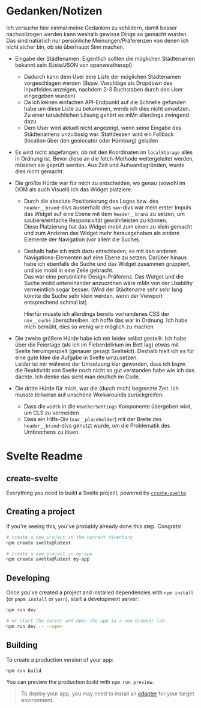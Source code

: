# Gedanken/Notizen

Ich versuche hier einmal meine Gedanken zu schildern, damit besser nachvollzogen werden kann weshalb gewisse Dinge so gemacht wurden. Das sind natürlich nur persönliche Meinungen/Präferenzen von denen ich nicht sicher bin, ob sie überhaupt Sinn machen.

- Eingabe der Städtenamen: Eigentlich sollten die möglichen Städtenamen bekannt sein (Liste/JSON von openweatherapi)

  - Dadurch kann dem User eine Liste der möglichen Städtenamen vorgeschlagen werden (Bspw. Voschläge als Dropdown des Inputfeldes anzeigen, nachdem 2-3 Buchstaben durch den User eingegeben wurden)
  - Da ich keinen einfachen API-Endpunkt auf die Schnelle gefunden habe um diese Liste zu bekommen, werde ich dies nicht umsetzen. Zu einer tatsächlichen Lösung gehört es mMn allerdings zwingend dazu
  - Dem User wird aktuell nicht angezeigt, wenn seine Eingabe des Städtenamens unzulässig war. Stattdessen wird ein Fallback (location über den geolocator oder Hamburg) geladen
- Es wird nicht abgefangen, ob mit den Koordinaten im `localStorage` alles in Ordnung ist. Bevor diese an die fetch-Methode weitergeleitet werden, müssten sie geprüft werden. Aus Zeit und Aufwandsgründen, wurde dies nicht gemacht.

- Die größte Hürde war für mich zu entscheiden, wo genau (sowohl im DOM als auch Visuell) ich das Widget platziere.


  - Durch die absolute Positionierung des Logos bzw. des `header__brand`-divs ausserhalb des `nav`-divs war mein erster Impuls das Widget auf eine Ebene mit dem `header__brand` zu setzen, um saubere/einfache Responsivität gewährleisten zu können.  
    Diese Platzierung hat das Widget mobil zum einen zu klein gemacht und zum Anderen das Widget mehr herausgehoben als andere Elemente der Navigation (vor allem die Suche).

  - Deshalb habe ich mich dazu entschieden, es mit den anderen Navigations-Elementen auf eine Ebene zu setzen. Darüber hinaus habe ich ebenfalls die Suche und das Widget zusammen gruppiert, und sie mobil in eine Zeile gebracht.  
     Das war eine persönliche Design-Präferenz. Das Widget und die Suche mobil untereinander anzuordnen wäre mMn von der Usability vermeintlich sogar besser. (Wird der Städtename sehr sehr lang könnte die Suche sehr klein werden, wenn der Viewport entsprechend schmal ist)  
       
    Hierfür musste ich allerdings bereits vorhandenes CSS der `nav__suche` überschreiben. Ich hoffe das war in Ordnung. Ich habe mich bemüht, dies so wenig wie möglich zu machen

- Die zweite größere Hürde habe ich mir leider selbst gestellt. Ich habe über die Feiertage (als ich im Fieberdelirium im Bett lag) etwas mit Svelte herumgespielt (genauer gesagt Sveltekit). Deshalb hielt ich es für eine gute Idee die Aufgabe in Svelte umzusetzen.  
Leider ist mir während der Umsetzung klar geworden, dass ich bspw. die Reaktivität von Svelte noch nicht so gut verstanden habe wie ich das dachte. Ich denke das sieht man deutlich im Code.  


- Die dritte Hürde für mich, war die (durch mich) begrenzte Zeit. Ich musste teilweise auf unschöne Workarounds zurückgreifen:
  -  Dass die `width` in die `WeatherSettings` Komponente übergeben wird, um CLS zu vermeiden
  - Dass ein Hilfs-Div (`nav__placeholder`) mit der Breite des `header__brand`-divs genutzt wurde, um die Problematik des Umbrechens zu lösen.



# Svelte Readme

## create-svelte

Everything you need to build a Svelte project, powered by [`create-svelte`](https://github.com/sveltejs/kit/tree/master/packages/create-svelte).

## Creating a project

If you're seeing this, you've probably already done this step. Congrats!

```bash
# create a new project in the current directory
npm create svelte@latest

# create a new project in my-app
npm create svelte@latest my-app
```

## Developing

Once you've created a project and installed dependencies with `npm install` (or `pnpm install` or `yarn`), start a development server:

```bash
npm run dev

# or start the server and open the app in a new browser tab
npm run dev -- --open
```

## Building

To create a production version of your app:

```bash
npm run build
```

You can preview the production build with `npm run preview`.

> To deploy your app, you may need to install an [adapter](https://kit.svelte.dev/docs/adapters) for your target environment.


